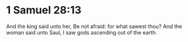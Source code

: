 # 1 Samuel 28:13

And the king said unto her, Be not afraid: for what sawest thou? And the woman said unto Saul, I saw gods ascending out of the earth.